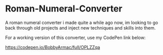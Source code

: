 # Roman-Numeral-Converter

A roman numeral converter i made quite a while ago now, im looking to go back through old projects and inject new techniques and skills into them.

For a working version of this converter, use my CodePen link below:

https://codepen.io/BobbyArmac/full/OPLZZqa 
